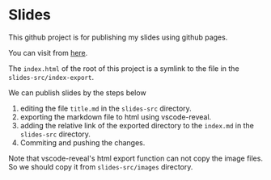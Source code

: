 # Slides

This github project is for publishing my slides using github pages.

You can visit from [here](https://matts966.github.io/slides).

The `index.html` of the root of this project is a symlink to the file in the `slides-src/index-export`.

We can publish slides by the steps below

1. editing the file `title.md` in the `slides-src` directory.
2. exporting the markdown file to html using vscode-reveal.
3. adding the relative link of the exported directory to the `index.md` in the `slides-src` directory.
4. Commiting and pushing the changes.

Note that vscode-reveal's html export function can not copy the image files. So we should copy it from `slides-src/images` directory.